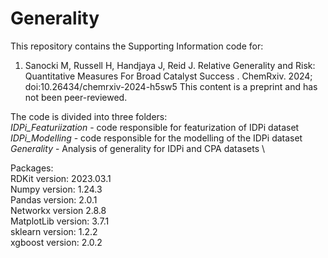 # Generality

This repository contains the Supporting Information code for:
1. Sanocki M, Russell H, Handjaya J, Reid J. Relative Generality and Risk: Quantitative Measures For Broad Catalyst Success . ChemRxiv. 2024; doi:10.26434/chemrxiv-2024-h5sw5 This content is a preprint and has not been peer-reviewed.

The code is divided into three folders: \
*IDPi_Featuriization* - code responsible for featurization of IDPi dataset \
*IDPi_Modelling* - code responsible for the modelling of the IDPi dataset \
*Generality* - Analysis of generality for IDPi and CPA datasets \


Packages:\
RDKit version:  2023.03.1 \
Numpy version: 1.24.3 \
Pandas version: 2.0.1 \
Networkx version 2.8.8 \
MatplotLib version: 3.7.1 \
sklearn version: 1.2.2 \
xgboost version: 2.0.2 

